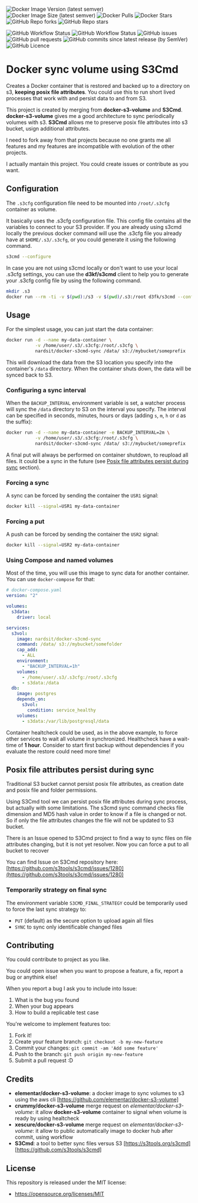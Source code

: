 ![Docker Image Version (latest semver)](https://img.shields.io/docker/v/nards/docker-s3cmd-sync?sort=semver&label=Version&logo=docker)
![Docker Image Size (latest semver)](https://img.shields.io/docker/image-size/nards/docker-s3cmd-sync?label=Size&logo=docker)
![Docker Pulls](https://img.shields.io/docker/pulls/nards/docker-s3cmd-sync?label=Pulls&logo=docker)
![Docker Stars](https://img.shields.io/docker/stars/nards/docker-s3cmd-sync?label=Stars&logo=docker)
![GitHub Repo forks](https://img.shields.io/github/forks/nards-it/docker-s3cmd-sync?label=Forks&logo=github)
![GitHub Repo stars](https://img.shields.io/github/stars/nards-it/docker-s3cmd-sync?label=Stars&logo=github)

![GitHub Workflow Status](https://img.shields.io/github/actions/workflow/status/nards-it/docker-s3cmd-sync/main.yaml?label=Latest%20build&logo=github)
![GitHub Workflow Status](https://img.shields.io/github/actions/workflow/status/nards-it/docker-s3cmd-sync/release.yaml?label=Last%20release%20build&logo=github)
![GitHub issues](https://img.shields.io/github/issues/nards-it/docker-s3cmd-sync?label=Issues&logo=github)
![GitHub pull requests](https://img.shields.io/github/issues-pr/nards-it/docker-s3cmd-sync?label=Pull%20requests&logo=github)
![GitHub commits since latest release (by SemVer)](https://img.shields.io/github/commits-since/nards-it/docker-s3cmd-sync/latest?sort=semver)
![GitHub Licence](https://img.shields.io/github/license/nards-it/docker-s3cmd-sync)


# Docker sync volume using S3Cmd
Creates a Docker container that is restored and backed up to a directory on s3, **keeping posix file attributes**.
You could use this to run short lived processes that work with and persist data to and from S3.

This project is created by merging from **docker-s3-volume** and **S3Cmd**.
**docker-s3-volume** gives me a good architecture to sync periodically volumes with s3.
**S3Cmd** allows me to preserve posix file attributes into s3 bucket, usign additional attributes.

I need to fork away from that projects because no one grants me all features and my features are incompatible with evolution of the other projects.

I actually mantain this project. You could create issues or contribute as you want.

## Configuration

The ``.s3cfg`` configuration file need to be mounted into ``/root/.s3cfg`` container as volume.

It basically uses the .s3cfg configuration file. This config file contains all the variables to connect to your S3 provider. If you are already using s3cmd locally the previous docker command will use the .s3cfg file you already have at ``$HOME/.s3/.s3cfg``, or you could generate it using the following command.

```bash
s3cmd --configure
```

In case you are not using s3cmd locally or don't want to use your local .s3cfg settings, you can use the **d3kf/s3cmd** client to help you to generate your .s3cfg config file by using the following command.

```sh
mkdir .s3
docker run --rm -ti -v $(pwd):/s3 -v $(pwd)/.s3:/root d3fk/s3cmd --configure
```

## Usage

For the simplest usage, you can just start the data container:

```bash
docker run -d --name my-data-container \
           -v /home/user/.s3/.s3cfg:/root/.s3cfg \
           nardsit/docker-s3cmd-sync /data/ s3://mybucket/someprefix
```

This will download the data from the S3 location you specify into the
container's `/data` directory. When the container shuts down, the data will be
synced back to S3.

### Configuring a sync interval

When the `BACKUP_INTERVAL` environment variable is set, a watcher process will
sync the `/data` directory to S3 on the interval you specify. The interval can
be specified in seconds, minutes, hours or days (adding `s`, `m`, `h` or `d` as
the suffix):

```bash
docker run -d --name my-data-container -e BACKUP_INTERVAL=2m \
           -v /home/user/.s3/.s3cfg:/root/.s3cfg \
           nardsit/docker-s3cmd-sync /data/ s3://mybucket/someprefix
```

A final put will always be performed on container shutdown, to reupload all files. It could be a sync in the future (see [Posix file attributes persist during sync](#posix-file-attributes-persist-during-sync) section).

### Forcing a sync

A sync can be forced by sending the container the `USR1` signal:

```bash
docker kill --signal=USR1 my-data-container
```

### Forcing a put

A push can be forced by sending the container the `USR2` signal:

```bash
docker kill --signal=USR2 my-data-container
```

### Using Compose and named volumes

Most of the time, you will use this image to sync data for another container.
You can use `docker-compose` for that:

```yaml
# docker-compose.yaml
version: "2"

volumes:
  s3data:
    driver: local

services:
  s3vol:
    image: nardsit/docker-s3cmd-sync
    command: /data/ s3://mybucket/somefolder
    cap_add:
      - ALL
    environment:
      - "BACKUP_INTERVAL=1h"
    volumes:
      - /home/user/.s3/.s3cfg:/root/.s3cfg
      - s3data:/data
  db:
    image: postgres
    depends_on:
      s3vol:
        condition: service_healthy
    volumes:
      - s3data:/var/lib/postgresql/data
```

Container healtcheck could be used, as in the above example, to force other services to wait all volume in synchronized. Healthcheck have a wait-time of **1 hour**.
Consider to start first backup without dependencies if you evaluate the restore could need more time!

## Posix file attributes persist during sync

Traditional S3 bucket cannot persist posix file attributes, as creation date and posix file and folder permissions.

Using S3Cmd tool we can persist posix file attributes during sync process, but actually with some limitations. The s3cmd sync command checks file dimension and MD5 hash value in order to know if a file is changed or not. So if only the file attributes changes the file will not be updated to S3 bucket.

There is an Issue opened to S3Cmd project to find a way to sync files on file attributes changing, but it is not yet resolver. Now you can force a put to all bucket to recover 

You can find Issue on S3Cmd repository here: [https://github.com/s3tools/s3cmd/issues/1280](https://github.com/s3tools/s3cmd/issues/1280)

### Temporarily strategy on final sync

The environment variable `S3CMD_FINAL_STRATEGY` could be temporarily used to force the last sync strategy to:
- `PUT` (default) as the secure option to upload again all files
- `SYNC` to sync only identificable changed files

## Contributing

You could contribute to project as you like.

You could open issue when you want to propose a feature, a fix, report a bug or anythink else!

When you report a bug I ask you to include into Issue:
1. What is the bug you found
2. When your bug appears
3. How to build a replicable test case

You're welcome to implement features too:
1. Fork it!
2. Create your feature branch: `git checkout -b my-new-feature`
3. Commit your changes: `git commit -am 'Add some feature'`
4. Push to the branch: `git push origin my-new-feature`
5. Submit a pull request :D

## Credits

- **elementar/docker-s3-volume**: a docker image to sync volumes to s3 using the aws cli [https://github.com/elementar/docker-s3-volume]
- **crummy/docker-s3-volume** merge request on *elementar/docker-s3-volume*: it allow **docker-s3-volume** container to signal when volume is ready by using healtcheck
- **xescure/docker-s3-volume** merge request on *elementar/docker-s3-volume*: it allow to public automatically image to docker hub after commit, using workflow
- **S3Cmd**: a tool to better sync files versus S3 [https://s3tools.org/s3cmd] [https://github.com/s3tools/s3cmd]


## License

This repository is released under the MIT license:

* https://opensource.org/licenses/MIT
